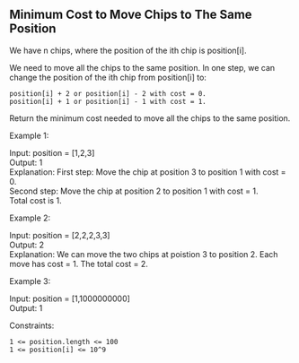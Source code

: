 ## Minimum Cost to Move Chips to The Same Position

We have n chips, where the position of the ith chip is position[i].

We need to move all the chips to the same position. In one step, we can change the position of the ith chip from position[i] to:

    position[i] + 2 or position[i] - 2 with cost = 0.
    position[i] + 1 or position[i] - 1 with cost = 1.

Return the minimum cost needed to move all the chips to the same position.

 

Example 1:

Input: position = [1,2,3]  
Output: 1  
Explanation: First step: Move the chip at position 3 to position 1 with cost = 0.  
Second step: Move the chip at position 2 to position 1 with cost = 1.  
Total cost is 1.  

Example 2:

Input: position = [2,2,2,3,3]  
Output: 2  
Explanation: We can move the two chips at poistion 3 to position 2. Each move has cost = 1. The total cost = 2.  

Example 3:

Input: position = [1,1000000000]  
Output: 1

 

Constraints:

    1 <= position.length <= 100
    1 <= position[i] <= 10^9

